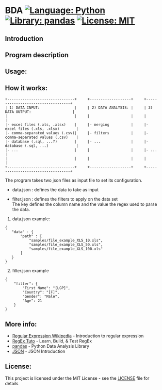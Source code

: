 # BDA  [![Language: Python](https://img.shields.io/badge/Language-python-brightgreen.svg)](https://en.wikipedia.org/wiki/Python_(programming_language))  [![Library: pandas](https://img.shields.io/badge/Library-pandas-brightgreen)](https://pandas.pydata.org/)  [![License: MIT](https://img.shields.io/badge/License-MIT-brightgreen.svg)](https://opensource.org/licenses/MIT)

## Introduction

## Program description

## Usage:

## How it works:

```
+-------------------------------+     +-------------------+     +-----------------------------------+  
| 1) DATA INPUT:                |     | 2) DATA ANALYSIS: |     | 3) DATA OUTPUT:                   |  
|                               |     |                   |     |                                   |  
|- excel files (.xls, .xlsx)    |     |- merging          |     |- excel files (.xls, .xlsx)        |  
|- comma-separated values (.csv)|     |- filters          |     |- comma-separated values (.csv)    |  
|- database (.sql, ...?)        |     |- ...              |     |- database (.sql, ...)             |  
|- ...                          |     |                   |     |- ...                              |
|                               |     |                   |     |                                   |  
+-------------------------------+     +-------------------+     +-----------------------------------+  
```

The program takes two json files as input file to set its configuration.

- data.json     : defines the data to take as input

- filter.json   : defines the filters to apply on the data set    
The key defines the column name and the value the regex used to parse the data.

1) data.json example:
```
{
   "data" : {
       "path" : [
           "samples/file_example_XLS_10.xls",
           "samples/file_example_XLS_50.xls",
           "samples/file_example_XLS_100.xls"
       ]
   }
}
```

2) filter.json example
```
{
    "filter": {
        "First Name": "[LGP]",
        "Country": "[F]",
        "Gender": "Male",
        "Age": 21
    }
}
```

## More info:

* [Regular Expression Wikipedia](https://en.wikipedia.org/wiki/Regular_expression) - Introduction to regular expression
* [RegEx Tuto](https://regexr.com/) - Learn, Build, & Test RegEx
* [pandas](https://pandas.pydata.org/) - Python Data Analysis Library
* [JSON](https://www.w3schools.com/js/js_json_intro.asp) - JSON Introduction

## License:

This project is licensed under the MIT License - see the [LICENSE](LICENSE) file for details

